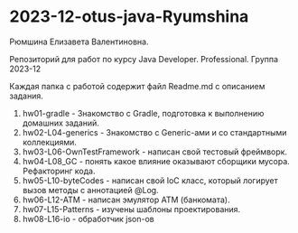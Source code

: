 # 2023-12-otus-java-Ryumshina
Рюмшина Елизавета Валентиновна.

Репозиторий для работ по курсу Java Developer. Professional. Группа 2023-12

Каждая папка с работой содержит файл Readme.md с описанием задания.

1. hw01-gradle - Знакомство  с Gradle, подготовка к выполнению домашних заданий.
2. hw02-L04-generics - Знакомство с Generic-ами и со стандартными коллекциями.
3. hw03-L06-OwnTestFramework - написан свой тестовый фреймворк.
4. hw04-L08_GC - понять какое влияние оказывают сборщики мусора. Рефакторинг кода.
5. hw05-L10-byteCodes - написан свой IoC класс, который логирует вызов методы с аннотацией @Log.
6. hw06-L12-ATM - написан эмулятор ATM (банкомата).
7. hw07-L15-Patterns - изучены шаблоны проектирования.
8. hw08-L16-io - обработчик json-ов